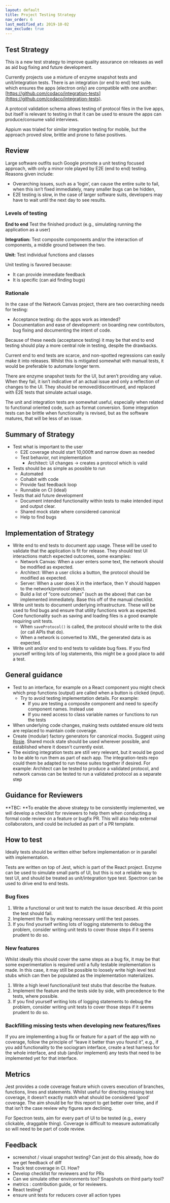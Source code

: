 ```yaml
---
layout: default
title: Project Testing Strategy
nav_order: 6
last_modified_at: 2019-10-02
nav_exclude: true
---
```


## Test Strategy

This is a new test strategy to improve quality assurance on releases as well as aid bug fixing and future development.

Currently projects use a mixture of enzyme snapshot tests and unit/integration tests. There is an integration (or end to end) test suite. which ensures the apps (electron only) are compatible with one another: [https://github.com/codaco/integration-tests](https://github.com/codaco/integration-tests).

A protocol validation schema allows testing of protocol files in the live apps, but itself is relevant to testing in that it can be used to ensure the apps can produce/consume valid interviews.

Appium was trialed for similar integration testing for mobile, but the approach proved slow, brittle and prone to false positives.

## Review

Large software outfits such Google promote a unit testing focused approach, with only a minor role played by E2E (end to end) testing. Reasons given include:

*   Overarching issues, such as a ‘login’, can cause the entire suite to fail, when this isn’t fixed immediately, many smaller bugs can be hidden,
*   E2E testing is slow, in the case of larger software suits, developers may have to wait until the next day to see results.


### Levels of testing

**End to end**
Test the finished product (e.g., simulating running the application as a user)

**Integration:**
Test composite components and/or the interaction of components, a middle ground between the two.

**Unit:**
Test individual functions and classes

Unit testing is favored because:

*   It can provide immediate feedback
*   It is specific (can aid finding bugs)


### Rationale

In the case of the Network Canvas project, there are two overarching needs for testing:

*   Acceptance testing: do the apps work as intended?
*   Documentation and ease of development: on boarding new contributors, bug fixing and documenting the intent of code.

Because of these needs (acceptance testing) it may be that end to end testing should play a more central role in testing, despite the drawbacks.

Current end to end tests are scarce, and non-spotted regressions can easily make it into releases. Whilst this is mitigated somewhat with manual tests, it would be preferable to automate longer term.

There are enzyme snapshot tests for the UI, but aren’t providing any value. When they fail, it isn’t indicative of an actual issue and only a reflection of changes to the UI. They should be removed/discontinued, and replaced with E2E tests that simulate actual usage.

The unit and integration tests are somewhat useful, especially when related to functional oriented code, such as format conversion. Some integration tests can be brittle when functionality is revised, but as the software matures, that will be less of an issue.


## Summary of Strategy

*   Test what is important to the user
    *   E2E coverage should start 10,000ft and narrow down as needed
    *   Test behavior, not implementation
        *   Architect: UI changes -> creates a protocol which is valid
*   Tests should be as simple as possible to run
    *   Automated
    *   Cohabit with code
    *   Provide fast feedback loop
    *   Runnable on CI (ideal)
*   Tests that aid future development
    *   Document intended functionality within tests to make intended input and output clear.
    *   Shared mock state where considered canonical
    *   Help to find bugs


## Implementation of Strategy

*   Write end to end tests to document app usage. These will be used to validate that the application is fit for release. They should test UI interactions match expected outcomes, some examples:
    *   Network Canvas: When a user enters some text, the network should be modified as expected.
    *   Architect: When a user clicks a button, the protocol should be modified as expected.
    *   Server: When a user does X in the interface, then Y should happen to the network/protocol object.
    *   Build a list of “core outcomes” (such as the above) that can be implemented immediately. Base this off of the manual checklist.
*   Write unit tests to document underlying infrastructure. These will be used to find bugs and ensure that utility functions work as expected. Core functionality such as saving and loading files is a good example requiring unit tests.
    *   When `saveProtocol()` is called, the protocol should write to the disk (or call APIs that do).
    *   When a network is converted to XML, the generated data is as expected.
*   Write unit and/or end to end tests to validate bug fixes. If you find yourself writing lots of log statements, this might be a good place to add a test.


## General guidance

*   Test to an interface, for example on a React component you might check which prop functions (output) are called when a button is clicked (input).
    *   Try to avoid testing implementation details. For example:
        *   If you are testing a composite component and need to specify component names. Instead use 
        *   If you need access to class variable names or functions to run the tests
*   When underlying code changes, making tests outdated ensure old tests are replaced to maintain code coverage.
*   Create (modular) factory generators for canonical mocks. Suggest using [Rosie](https://github.com/rosiejs/rosie). Shared mock state should be used wherever possible, and established where it doesn't currently exist.
*   The existing integration tests are still very relevant, but it would be good to be able to run them as part of each app. The integration-tests repo could them be adapted to run these suites together if desired. For example: Architect can be tested to produce a validated protocol, and network canvas can be tested to run a validated protocol as a separate step


## Guidance for Reviewers

**TBC: **To enable the above strategy to be consistently implemented, we will develop a checklist for reviewers to help them when conducting a formal code review on a feature or bugfix PR. This will also help external collaborators, and could be included as part of a PR template.

## How to test

Ideally tests should be written either before implementation or in parallel with implementation.

Tests are written on top of Jest, which is part of the React project. Enzyme can be used to simulate small parts of UI, but this is not a reliable way to test UI, and should be treated as unit/integration type test. Spectron can be used to drive end to end tests.


### Bug fixes

1. Write a functional or unit test to match the issue described. At this point the test should fail.
2. Implement the fix by making necessary until the test passes.
3. If you find yourself writing lots of logging statements to debug the problem, consider writing unit tests to cover those steps if it seems prudent to do so.

### New features

Whilst ideally this should cover the same steps as a bug fix, it may be that some experimentation is required until a fully testable implementation is made. In this case, it may still be possible to loosely write high level test stubs which can then be populated as the implementation materializes.



1. Write a high level functional/unit test stubs that describe the feature.
2. Implement the feature and the tests side by side, with precedence to the tests, where possible.
3. If you find yourself writing lots of logging statements to debug the problem, consider writing unit tests to cover those steps if it seems prudent to do so.

### Backfilling missing tests when developing new features/fixes

If you are implementing a bug fix or feature for a part of the app with no coverage, follow the principle of “leave it better than you found it”, e.g., if you add functionality to the sociogram interface, create a test harness for the whole interface, and stub (and/or implement) any tests that need to be implemented yet for that interface.

## Metrics

Jest provides a code coverage feature which covers execution of branches, functions, lines and statements. Whilst useful for directing missing test coverage, it doesn’t exactly match what should be considered ‘good’ coverage. The aim should be for this report to get better over time, and if that isn’t the case review why figures are declining.

For Spectron tests, aim for every part of UI to be tested (e.g., every clickable, draggable thing). Coverage is difficult to measure automatically so will need to be part of code review.


## Feedback

*   screenshot / visual snapshot testing? Can jest do this already, how do we get feedback of diff
*   Track test coverage in CI. How?
*   Develop checklist for reviewers and for PRs
*   Can we simulate other environments too? Snapshots on third party tool?
*   metrics : contribution guide, or for reviewers.
*   React testing?
*   ensure unit tests for reducers cover all action types
